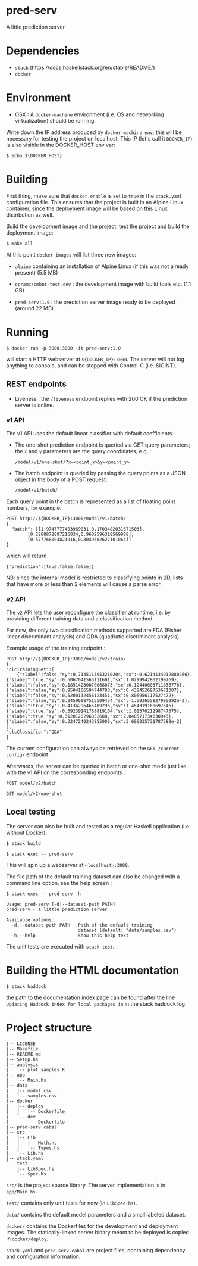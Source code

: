 # pred-serv

A little prediction server

# Dependencies

* `stack` (https://docs.haskellstack.org/en/stable/README/)
* `docker`


# Environment

* OSX : A `docker-machine` environment (i.e. OS and networking virtualization) should be running.

Write down the IP address produced by `docker-machine env`; this will be necessary for testing the project on localhost. This IP (let's call it `DOCKER_IP`) is also visible in the DOCKER_HOST env var:


    $ echo ${DOCKER_HOST}


# Building

First thing, make sure that `docker.enable` is set to `true` in the `stack.yaml` configuration file. This ensures that the project is built in an Alpine Linux container, since the deployment image will be based on this Linux distribution as well.

Build the development image and the project, test the project and build the deployment image:


    $ make all


At this point `docker images` will list three new images:

* `alpine` containing an installation of Alpine Linux (if this was not already present) (5.5 MB)

* `ocramz/cmbnt-test-dev` : the development image with build tools etc. (1.1 GB)

* `pred-serv:1.0` : the prediction server image ready to be deployed (around 22 MB)


# Running

    $ docker run -p 3000:3000 -it pred-serv:1.0

will start a HTTP webserver at `${DOCKER_IP}:3000`. The server will not log anything to console, and can be stopped with Control-C (i.e. SIGINT).

## REST endpoints

* Liveness : the `/liveness` endpoint replies with 200 OK if the prediction server is online.

### v1 API

The v1 API uses the default linear classifier with default coefficients.

* The one-shot prediction endpoint is queried via GET query parameters; the `x` and `y` parameters are the query coordinates, e.g. : 

    `/model/v1/one-shot/?x=<point_x>&y=<point_y>`

* The batch endpoint is queried by passing the query points as a JSON object in the body of a POST request:

    `/model/v1/batch/`

Each query point in the batch is represented as a list of floating point numbers, for example:

    POST http://${DOCKER_IP}:3000/model/v1/batch/
    {
      "batch": [[1.9747777403969031,0.1703482031671503],
            [0.2268872897216034,0.9602596319569988],
            [0.577768094821916,0.8049502627101064]]
    }

which will return

    {"prediction":[true,false,false]}

NB: since the internal model is restricted to classifying points in 2D, lists that have more or less than 2 elements will cause a parse error.

### v2 API

The `v2` API lets the user reconfigure the classifier at runtime, i.e. by providing different training data and a classification method.

For now, the only two classification methods supported are FDA (Fisher linear discriminant analysis) and QDA (quadratic discriminant analysis).

Example usage of the training endpoint :

    POST http://${DOCKER_IP}:3000/model/v2/train/
    {
    "clcTrainingSet":[
        {"slabel":false,"sy":0.7145113953210204,"sx":-0.6214134912880266},
	{"slabel":true,"sy":-0.5067041565111601,"sx":1.0299942802199769},
	{"slabel":false,"sy":0.18514230070868073,"sx":0.12440603711836776},
	{"slabel":false,"sy":0.9504106504744793,"sx":0.43845269753671307},
	{"slabel":false,"sy":0.5200132456123451,"sx":0.806956117527472},
	{"slabel":false,"sy":0.24590087515509454,"sx":-1.593655827995092e-2},
	{"slabel":true,"sy":-0.4134296465409296,"sx":1.454319160697646},
	{"slabel":true,"sy":-0.39239141788819104,"sx":1.0157021298747575},
	{"slabel":true,"sy":0.3120120296852688,"sx":2.040571734630943},
	{"slabel":false,"sy":0.3247240243855006,"sx":3.696035731787589e-2}
	],
    "clcClassifier":"QDA"
    }

The current configuration can always be retrieved on the `GET /current-config/` endpoint

Afterwards, the server can be queried in batch or one-shot mode just like with the v1 API on the corresponding endpoints :

    POST model/v2/batch

    GET model/v2/one-shot


## Local testing

The server can also be built and tested as a regular Haskell application (i.e. without Docker):

    $ stack build

    $ stack exec -- pred-serv

This will spin up a webserver at `<localhost>:3000`.

The file path of the default training dataset can also be changed with a command line option, see the help screen :

    $ stack exec -- pred-serv -h

    Usage: pred-serv [-d|--dataset-path PATH]
    pred-serv - a little prediction server

    Available options:
      -d,--dataset-path PATH   Path of the default training
                               dataset (default: "data/samples.csv")
      -h,--help                Show this help text


The unit tests are executed with `stack test`.

# Building the HTML documentation


    $ stack haddock

the path to the documentation index page can be found after the line `Updating Haddock index for local packages in` in the stack haddock log.


# Project structure


    |-- LICENSE
    |-- Makefile
    |-- README.md
    |-- Setup.hs
    |-- analysis
    |   `-- plot_samples.R
    |-- app
    |   `-- Main.hs
    |-- data
    |   |-- model.csv
    |   `-- samples.csv
    |-- docker
    |   |-- deploy
    |   |   `-- Dockerfile
    |   `-- dev
    |       `-- Dockerfile
    |-- pred-serv.cabal
    |-- src
    |   |-- Lib
    |   |   |-- Math.hs
    |   |   `-- Types.hs
    |   `-- Lib.hs
    |-- stack.yaml
    `-- test
        |-- LibSpec.hs
        `-- Spec.hs

`src/` is the project source library. The server implementation is in `app/Main.hs`.

`test/` contains only unit tests for now (in `LibSpec.hs`).

`data/` contains the default model parameters and a small labeled dataset.

`docker/` contains the Dockerfiles for the development and deployment images. The statically-linked server binary meant to be deployed is copied in `docker/deploy`.

`stack.yaml` and `pred-serv.cabal` are project files, containing dependency and configuration information.